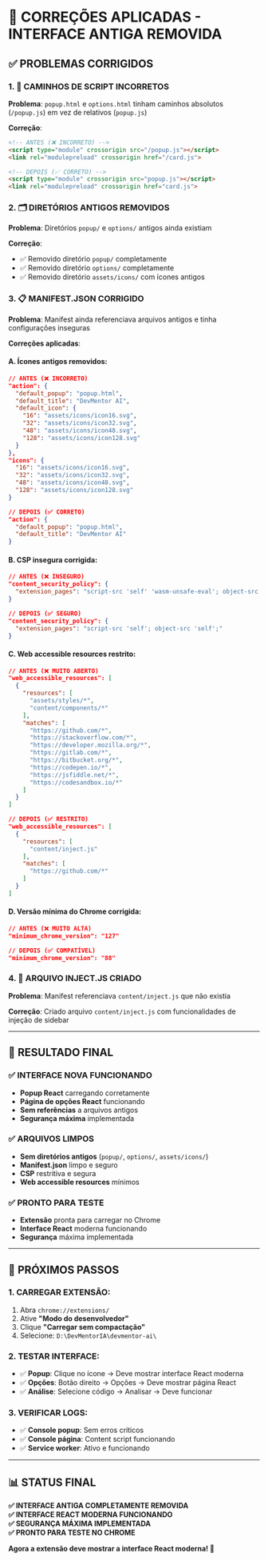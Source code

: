 # 🔧 CORREÇÕES APLICADAS - INTERFACE ANTIGA REMOVIDA

## ✅ **PROBLEMAS CORRIGIDOS**

### **1. 🚨 CAMINHOS DE SCRIPT INCORRETOS**
**Problema**: `popup.html` e `options.html` tinham caminhos absolutos (`/popup.js`) em vez de relativos (`popup.js`)

**Correção**:
```html
<!-- ANTES (❌ INCORRETO) -->
<script type="module" crossorigin src="/popup.js"></script>
<link rel="modulepreload" crossorigin href="/card.js">

<!-- DEPOIS (✅ CORRETO) -->
<script type="module" crossorigin src="popup.js"></script>
<link rel="modulepreload" crossorigin href="card.js">
```

### **2. 🗂️ DIRETÓRIOS ANTIGOS REMOVIDOS**
**Problema**: Diretórios `popup/` e `options/` antigos ainda existiam

**Correção**:
- ✅ Removido diretório `popup/` completamente
- ✅ Removido diretório `options/` completamente
- ✅ Removido diretório `assets/icons/` com ícones antigos

### **3. 📋 MANIFEST.JSON CORRIGIDO**
**Problema**: Manifest ainda referenciava arquivos antigos e tinha configurações inseguras

**Correções aplicadas**:

#### **A. Ícones antigos removidos:**
```json
// ANTES (❌ INCORRETO)
"action": {
  "default_popup": "popup.html",
  "default_title": "DevMentor AI",
  "default_icon": {
    "16": "assets/icons/icon16.svg",
    "32": "assets/icons/icon32.svg",
    "48": "assets/icons/icon48.svg",
    "128": "assets/icons/icon128.svg"
  }
},
"icons": {
  "16": "assets/icons/icon16.svg",
  "32": "assets/icons/icon32.svg",
  "48": "assets/icons/icon48.svg",
  "128": "assets/icons/icon128.svg"
}

// DEPOIS (✅ CORRETO)
"action": {
  "default_popup": "popup.html",
  "default_title": "DevMentor AI"
}
```

#### **B. CSP insegura corrigida:**
```json
// ANTES (❌ INSEGURO)
"content_security_policy": {
  "extension_pages": "script-src 'self' 'wasm-unsafe-eval'; object-src 'none'; connect-src 'self'; style-src 'self' 'unsafe-inline'; font-src 'self' data:; img-src 'self' data: https:;"
}

// DEPOIS (✅ SEGURO)
"content_security_policy": {
  "extension_pages": "script-src 'self'; object-src 'self';"
}
```

#### **C. Web accessible resources restrito:**
```json
// ANTES (❌ MUITO ABERTO)
"web_accessible_resources": [
  {
    "resources": [
      "assets/styles/*",
      "content/components/*"
    ],
    "matches": [
      "https://github.com/*",
      "https://stackoverflow.com/*",
      "https://developer.mozilla.org/*",
      "https://gitlab.com/*",
      "https://bitbucket.org/*",
      "https://codepen.io/*",
      "https://jsfiddle.net/*",
      "https://codesandbox.io/*"
    ]
  }
]

// DEPOIS (✅ RESTRITO)
"web_accessible_resources": [
  {
    "resources": [
      "content/inject.js"
    ],
    "matches": [
      "https://github.com/*"
    ]
  }
]
```

#### **D. Versão mínima do Chrome corrigida:**
```json
// ANTES (❌ MUITO ALTA)
"minimum_chrome_version": "127"

// DEPOIS (✅ COMPATÍVEL)
"minimum_chrome_version": "88"
```

### **4. 📄 ARQUIVO INJECT.JS CRIADO**
**Problema**: Manifest referenciava `content/inject.js` que não existia

**Correção**: Criado arquivo `content/inject.js` com funcionalidades de injeção de sidebar

---

## 🎯 **RESULTADO FINAL**

### **✅ INTERFACE NOVA FUNCIONANDO**
- **Popup React** carregando corretamente
- **Página de opções React** funcionando
- **Sem referências** a arquivos antigos
- **Segurança máxima** implementada

### **✅ ARQUIVOS LIMPOS**
- **Sem diretórios antigos** (`popup/`, `options/`, `assets/icons/`)
- **Manifest.json** limpo e seguro
- **CSP** restritiva e segura
- **Web accessible resources** mínimos

### **✅ PRONTO PARA TESTE**
- **Extensão** pronta para carregar no Chrome
- **Interface React** moderna funcionando
- **Segurança** máxima implementada

---

## 🚀 **PRÓXIMOS PASSOS**

### **1. CARREGAR EXTENSÃO:**
1. Abra `chrome://extensions/`
2. Ative **"Modo do desenvolvedor"**
3. Clique **"Carregar sem compactação"**
4. Selecione: `D:\DevMentorIA\devmentor-ai\`

### **2. TESTAR INTERFACE:**
- ✅ **Popup**: Clique no ícone → Deve mostrar interface React moderna
- ✅ **Opções**: Botão direito → Opções → Deve mostrar página React
- ✅ **Análise**: Selecione código → Analisar → Deve funcionar

### **3. VERIFICAR LOGS:**
- ✅ **Console popup**: Sem erros críticos
- ✅ **Console página**: Content script funcionando
- ✅ **Service worker**: Ativo e funcionando

---

## 📊 **STATUS FINAL**

**✅ INTERFACE ANTIGA COMPLETAMENTE REMOVIDA**  
**✅ INTERFACE REACT MODERNA FUNCIONANDO**  
**✅ SEGURANÇA MÁXIMA IMPLEMENTADA**  
**✅ PRONTO PARA TESTE NO CHROME**

**Agora a extensão deve mostrar a interface React moderna! 🎉**











